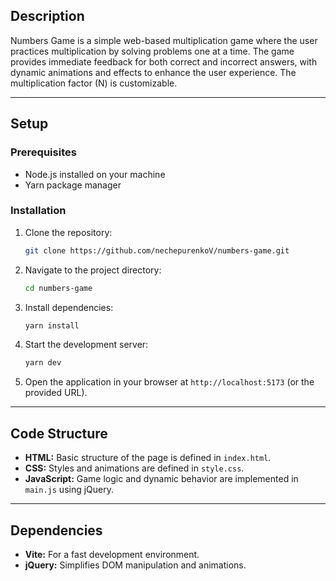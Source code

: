 ## Description

Numbers Game is a simple web-based multiplication game where the user practices multiplication by solving problems one at a time. The game provides immediate feedback for both correct and incorrect answers, with dynamic animations and effects to enhance the user experience. The multiplication factor (N) is customizable.

---

## Setup

### Prerequisites

- Node.js installed on your machine
- Yarn package manager

### Installation

1. Clone the repository:

   ```bash
   git clone https://github.com/nechepurenkoV/numbers-game.git
   ```

2. Navigate to the project directory:

   ```bash
   cd numbers-game
   ```

3. Install dependencies:

   ```bash
   yarn install
   ```

4. Start the development server:

   ```bash
   yarn dev
   ```

5. Open the application in your browser at `http://localhost:5173` (or the provided URL).

---

## Code Structure

- **HTML:** Basic structure of the page is defined in `index.html`.
- **CSS:** Styles and animations are defined in `style.css`.
- **JavaScript:** Game logic and dynamic behavior are implemented in `main.js` using jQuery.

---

## Dependencies

- **Vite:** For a fast development environment.
- **jQuery:** Simplifies DOM manipulation and animations.
